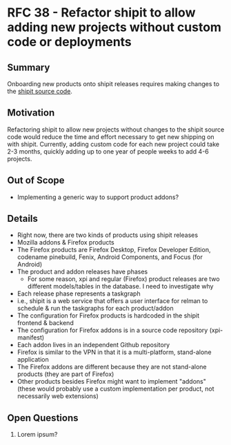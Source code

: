# RFC 38 - Refactor shipit to allow adding new projects without custom code or deployments

## Summary

Onboarding new products onto shipit releases requires making changes to the [shipit source code][0].

## Motivation

Refactoring shipit to allow new projects without changes to the shipit source code would reduce the time and effort necessary to get new shipping on with shipit. Currently, adding custom code for each new project could take 2-3 months, quickly adding up to one year of people weeks to add 4-6 projects.

## Out of Scope
- Implementing a generic way to support product addons?

## Details
- Right now, there are two kinds of products using shipit releases
- Mozilla addons & Firefox products
- The Firefox products are Firefox Desktop, Firefox Developer Edition, codename pinebuild, Fenix, Android Components, and Focus (for Android)
- The product and addon releases have phases
    - For some reason, xpi and regular (Firefox) product releases are two different models/tables in the database. I need to investigate why
- Each release phase represents a taskgraph
- i.e., shipit is a web service that offers a user interface for relman to schedule & run the taskgraphs for each product/addon
- The configuration for Firefox products is hardcoded in the shipit frontend & backend
- The configuration for Firefox addons is in a source code repository (xpi-manifest)
- Each addon lives in an independent Github repository
- Firefox is similar to the VPN in that it is a multi-platform, stand-alone application
- The Firefox addons are different because they are not stand-alone products (they are part of Firefox)
- Other products besides Firefox might want to implement "addons" (these would probably use a custom implementation per product, not necessarily web extensions)

## Open Questions

1. Lorem ipsum?

[0]: https://github.com/mozilla-releng/shipit
